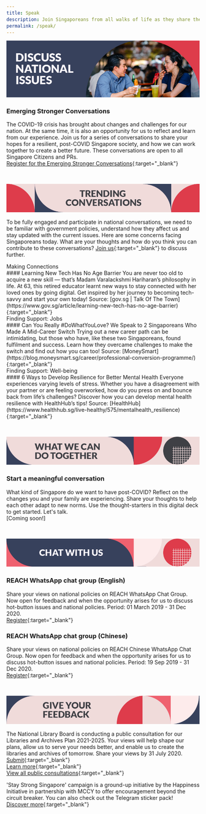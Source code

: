```yaml
---
title: Speak
description: Join Singaporeans from all walks of life as they share their views on national issues. Register now to participate.
permalink: /speak/
---
```


![Discuss national issues](/images/speak-header-1.jpg)

### Emerging Stronger Conversations

The COVID-19 crisis has brought about changes and challenges for our nation. At the same time, it is also an opportunity for us to reflect and learn from our experience. Join us for a series of conversations to share your hopes for a resilient, post-COVID Singapore society, and how we can work together to create a better future. These conversations are open to all Singapore Citizens and PRs.  
[Register for the Emerging Stronger Conversations](https://go.gov.sg/ESconversations/){:target="_blank"}

&nbsp;

![Trending conversations](/images/speak-header-2.jpg)

To be fully engaged and participate in national conversations, we need to be familiar with government policies, understand how they affect us and stay updated with the current issues. Here are some concerns facing Singaporeans today. What are your thoughts and how do you think you can contribute to these conversations? [Join us](https://www.reach.gov.sg/){:target="_blank"} to discuss further.

<div class="heading-pillar">Making Connections</div> 
#### Learning New Tech Has No Age Barrier 
You are never too old to acquire a new skill — that’s Madam Varalackshmi Hariharan’s philosophy in life. At 63, this retired educator learnt new ways to stay connected with her loved ones by going digital. Get inspired by her journey to becoming tech-savvy and start your own today!  
Source: [gov.sg | Talk Of The Town](https://www.gov.sg/article/learning-new-tech-has-no-age-barrier){:target="_blank"}

<div class="heading-pillar">Finding Support: Jobs</div>  
#### Can You Really #DoWhatYouLove? We Speak to 2 Singaporeans Who Made A Mid-Career Switch
Trying out a new career path can be intimidating, but those who have, like these two Singaporeans, found fulfilment and success. Learn how they overcame challenges to make the switch and find out how you can too!  
Source: [MoneySmart](https://blog.moneysmart.sg/career/professional-conversion-programme/){:target="_blank"}

<div class="heading-pillar">Finding Support: Well-being</div>  
#### 6 Ways to Develop Resilience for Better Mental Health
Everyone experiences varying levels of stress. Whether you have a disagreement with your partner or are feeling overworked, how do you press on and bounce back from life’s challenges? Discover how you can develop mental health resilience with HealthHub’s tips!  
Source: [HealthHub](https://www.healthhub.sg/live-healthy/575/mentalhealth_resilience){:target="_blank"}

&nbsp;

![What we can do together](/images/speak-header-3.jpg)

### Start a meaningful conversation

What kind of Singapore do we want to have post-COVID? Reflect on the changes you and your family are experiencing. Share your thoughts to help each other adapt to new norms. Use the thought-starters in this digital deck to get started. Let's talk.  
[Coming soon!]

&nbsp;

![Chat with us](/images/speak-header-4.jpg)

### REACH WhatsApp chat group (English)

Share your views on national policies on REACH WhatsApp Chat Group. Now open for feedback and when the opportunity arises for us to discuss hot-button issues and national policies. Period: 01 March 2019 - 31 Dec 2020.  
[Register](https://gems.gevme.com/66596366/registration/order/form){:target="_blank"}

### REACH WhatsApp chat group (Chinese)

Share your views on national policies on REACH Chinese WhatsApp Chat Group. Now open for feedback and when the opportunity arises for us to discuss hot-button issues and national policies. Period: 19 Sep 2019 - 31 Dec 2020.  
[Register](https://gems.gevme.com/79200895/registration/order/form){:target="_blank"}  

&nbsp;

![Give your feedback](/images/speak-header-5.jpg)

The National Library Board is conducting a public consultation for our Libraries and Archives Plan 2021-2025. Your views will help shape our plans, allow us to serve your needs better, and enable us to create the libraries and archives of tomorrow. Share your views by 31 July 2020.  
[Submit](https://form.gov.sg/#!/5ed4a28c3468470012daa661){:target="_blank"}  
[Learn more](https://www.reach.gov.sg/participate/public-consultation/national-library-board/public-consultation-on-the-libraries-and-archives-plan-2021-2025){:target="_blank"}  
[View all public consultations](https://www.reach.gov.sg/participate/public-consultation){:target="_blank"}

'Stay Strong Singapore' campaign is a ground-up initiative by the Happiness Initiative in partnership with MCCY to offer encouragement beyond the circuit breaker. You can also check out the Telegram sticker pack!  
[Discover more](https://happinessinitiative.sg/stay-strong-sg){:target="_blank"}